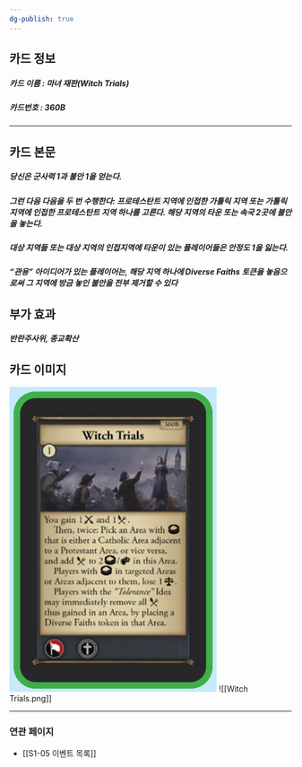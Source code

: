 ```yaml
---
dg-publish: true
---
```

## 카드 정보
##### 카드 이름 : 마녀 재판(Witch Trials)
##### 카드번호  : 360B
---
## 카드 본문
##### 당신은 군사력 1과 불안 1을 얻는다.

##### 그런 다음 다음을 두 번 수행한다: 프로테스탄트 지역에 인접한 가톨릭 지역 또는 가톨릭 지역에 인접한 프로테스탄트 지역 하나를 고른다. 해당 지역의 타운 또는 속국 2곳에 불안을 놓는다.

##### 대상 지역들 또는 대상 지역의 인접지역에 타운이 있는 플레이어들은 안정도 1을 잃는다.

##### “관용” 아이디어가 있는 플레이어는, 해당 지역 하나에 Diverse Faiths 토큰을 놓음으로써 그 지역에 방금 놓인 불안을 전부 제거할 수 있다

## 부가 효과
##### 반란주사위, 종교확산 

## 카드 이미지
<img src="\Assets\Witch Trials.png"/>
![[Witch Trials.png]]

--- 
### 연관 페이지
- [[S1-05 이벤트 목록]]

